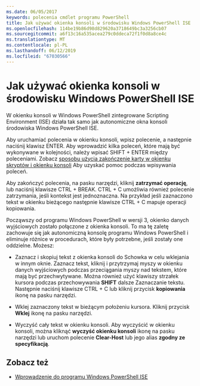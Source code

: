 ```yaml
---
ms.date: 06/05/2017
keywords: polecenia cmdlet programu PowerShell
title: Jak używać okienka konsoli w środowisku Windows PowerShell ISE
ms.openlocfilehash: 114be19b86d98d829620a3718649bc3a3256cb07
ms.sourcegitcommit: a6f13c16a535acea279c0ddeca72f1f0d8a8ce4c
ms.translationtype: MT
ms.contentlocale: pl-PL
ms.lasthandoff: 06/12/2019
ms.locfileid: "67030566"
---
```

# <a name="how-to-use-the-console-pane-in-the-windows-powershell-ise"></a>Jak używać okienka konsoli w środowisku Windows PowerShell ISE

W okienku konsoli w Windows PowerShell zintegrowane Scripting Environment (ISE) działa tak samo jak autonomiczne okna konsoli środowiska Windows PowerShell ISE.

Aby uruchamiać polecenia w okienku konsoli, wpisz polecenie, a następnie naciśnij klawisz ENTER. Aby wprowadzić kilka poleceń, które mają być wykonywane w kolejności, należy wpisać SHIFT + ENTER między poleceniami. Zobacz [sposobu użycia zakończenie karty w okienku skryptów i okienku konsoli](How-to-Use-Tab-Completion-in-the-Script-Pane-and-Console-Pane.md) Aby uzyskać pomoc podczas wpisywania poleceń.

Aby zakończyć polecenia, na pasku narzędzi, kliknij **zatrzymać operację**, lub naciśnij klawisze CTRL + BREAK. CTRL + C umożliwia również polecenie zatrzymania, jeśli kontekst jest jednoznaczna. Na przykład jeśli zaznaczono tekst w okienku bieżącego następnie klawisze CTRL + C mapuje operacji kopiowania.

Począwszy od programu Windows PowerShell w wersji 3, okienko danych wyjściowych zostało połączone z okienka konsoli. To ma tę zaletę zachowuje się jak autonomiczną konsolę programu Windows PowerShell i eliminuje różnice w procedurach, które były potrzebne, jeśli zostały one oddzielne. Możesz:

- Zaznacz i skopiuj tekst z okienka konsoli do Schowka w celu wklejania w innym oknie. Zaznacz tekst, kliknij i przytrzymaj myszy w okienku danych wyjściowych podczas przeciągania myszy nad tekstem, które mają być przechwytywane. Można również użyć klawiszy strzałek kursora podczas przechowywania **SHIFT** dalsze Zaznaczanie tekstu. Następnie naciśnij klawisze CTRL + C lub kliknij przycisk **kopiowania** ikonę na pasku narzędzi.

- Wklej zaznaczony tekst w bieżącym położeniu kursora. Kliknij przycisk **Wklej** ikonę na pasku narzędzi.

- Wyczyść cały tekst w okienku konsoli. Aby wyczyścić w okienku konsoli, można kliknąć **wyczyść okienku konsoli** ikonę na pasku narzędzi lub uruchom polecenie **Clear-Host** lub jego alias **zgodny ze specyfikacją**.

## <a name="see-also"></a>Zobacz też

- [Wprowadzenie do programu Windows PowerShell ISE](Introducing-the-Windows-PowerShell-ISE.md)

